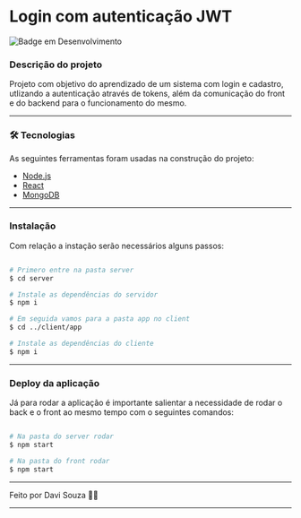 # Login com autenticação JWT
![Badge em Desenvolvimento](http://img.shields.io/static/v1?label=STATUS&message=EM%20DESENVOLVIMENTO&color=GREEN&style=for-the-badge)

### Descrição do projeto
Projeto com objetivo do aprendizado de um sistema com login e cadastro, utlizando a autenticação através de tokens, além da comunicação do front e do backend para o funcionamento do mesmo.


---


### 🛠 Tecnologias

As seguintes ferramentas foram usadas na construção do projeto:

- [Node.js](https://nodejs.org/en/)
- [React](https://pt-br.reactjs.org/)
- [MongoDB](http://mongodb.com/)

---

### Instalação
Com relação a instação serão necessários alguns passos:

```bash

# Primero entre na pasta server
$ cd server

# Instale as dependências do servidor
$ npm i

# Em seguida vamos para a pasta app no client
$ cd ../client/app

# Instale as dependências do cliente
$ npm i

```
---

### Deploy da aplicação
Já para rodar a aplicação é importante salientar a necessidade de rodar o back e o front ao mesmo tempo com o seguintes comandos:

```bash

# Na pasta do server rodar
$ npm start

# Na pasta do front rodar
$ npm start

```

---


Feito  por Davi Souza 👋🏽 [](https://www.linkedin.com/in/davisouzalima/)

---
